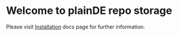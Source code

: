 # Welcome to plainDE repo storage

Please visit [Installation](https://docs.plainde.org/installation.html) docs page for further information.
